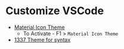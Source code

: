 # Customize VSCode

- [Material Icon Theme](https://marketplace.visualstudio.com/items?itemName=PKief.material-icon-theme)
  - To Activate - F1 > `Material Icon Theme`
- [1337 Theme for syntax](https://marketplace.visualstudio.com/items?itemName=ms-vscode.Theme-1337)
